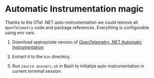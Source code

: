 # Automatic Instrumentation magic

Thanks to the OTel .NET auto-instrumentation we could remove
all `OpenTelemetry` code and package references. Everything is
configurable using env vars.

1. Download appropriate version of
[OpenTelemetry .NET Automatic Instrumentation](https://github.com/open-telemetry/opentelemetry-dotnet-instrumentation/releases/tag/v0.3.1-beta.1)

2. Extract it to the `bin` directory.

3. Run `source envvars.sh` in Bash to initialize auto-instrumentation
in current terminal session.
